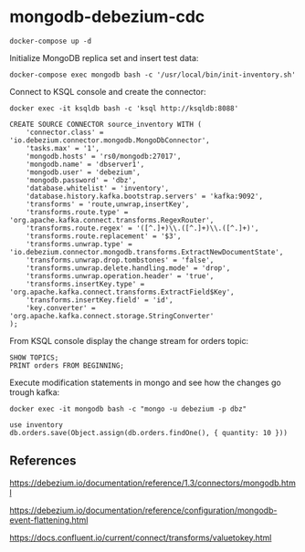 # mongodb-debezium-cdc

    docker-compose up -d

Initialize MongoDB replica set and insert test data:

    docker-compose exec mongodb bash -c '/usr/local/bin/init-inventory.sh'

    
Connect to KSQL console and create the connector:

```
docker exec -it ksqldb bash -c 'ksql http://ksqldb:8088'

CREATE SOURCE CONNECTOR source_inventory WITH (
    'connector.class' = 'io.debezium.connector.mongodb.MongoDbConnector',
    'tasks.max' = '1',
    'mongodb.hosts' = 'rs0/mongodb:27017',
    'mongodb.name' = 'dbserver1',
    'mongodb.user' = 'debezium',
    'mongodb.password' = 'dbz',
    'database.whitelist' = 'inventory',
    'database.history.kafka.bootstrap.servers' = 'kafka:9092',
    'transforms' = 'route,unwrap,insertKey',
    'transforms.route.type' = 'org.apache.kafka.connect.transforms.RegexRouter',
    'transforms.route.regex' = '([^.]+)\\.([^.]+)\\.([^.]+)',
    'transforms.route.replacement' = '$3',
    'transforms.unwrap.type' = 'io.debezium.connector.mongodb.transforms.ExtractNewDocumentState',
    'transforms.unwrap.drop.tombstones' = 'false',
    'transforms.unwrap.delete.handling.mode' = 'drop',
    'transforms.unwrap.operation.header' = 'true',
    'transforms.insertKey.type' = 'org.apache.kafka.connect.transforms.ExtractField$Key',
    'transforms.insertKey.field' = 'id',
    'key.converter' = 'org.apache.kafka.connect.storage.StringConverter'
);
```

From KSQL console display the change stream for orders topic:

```
SHOW TOPICS;
PRINT orders FROM BEGINNING;
```

Execute modification statements in mongo and see how the changes go trough kafka:

```
docker exec -it mongodb bash -c "mongo -u debezium -p dbz"

use inventory
db.orders.save(Object.assign(db.orders.findOne(), { quantity: 10 }))
```

## References

https://debezium.io/documentation/reference/1.3/connectors/mongodb.html

https://debezium.io/documentation/reference/configuration/mongodb-event-flattening.html

https://docs.confluent.io/current/connect/transforms/valuetokey.html